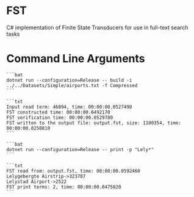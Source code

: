 # FST
C# implementation of Finite State Transducers for use in full-text search tasks

# Command Line Arguments

    ```bat
    dotnet run --configuration=Release -- build -i ../../Datasets/Simple/airports.txt -f Compressed
    ```

    ```txt
    Input read term: 46894, time: 00:00:00.0527490
    FST constructed time: 00:00:00.6492170
    FST verification time: 00:00:00.0529780
    FST written to the output file: output.fst, size: 1180354, time: 00:00:00.0250810
    ```

    ```bat
    dotnet run --configuration=Release -- print -p "Lely*"
    ```

    ```txt
    FST read from: output.fst, time: 00:00:00.0592460
    Lelygebergte Airstrip->323787
    Lelystad Airport->2522
    FST print terms: 2, time: 00:00:00.0475820
    ```

